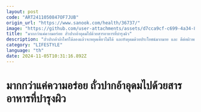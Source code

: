 ```yaml
---
layout: post
code: "ART2411050847OF7JUB"
origin_url: "https://www.sanook.com/health/36737/"
image: "https://github.com/user-attachments/assets/d7cca9cf-c699-4a34-8aad-44ecb728844d"
title: "มากกว่าแค่ความอร่อย ถั่วปากอ้าอุดมไปด้วยสารอาหารที่บำรุงผิว"
description: "ถั่วปากอ้าถ้าใครได้ลองแล้วจะหยุดเคี้ยวไม่ได้ และยังอุดมด้วยประโยชน์มากมาย และ ดีต่อผิวพรรณอีกด้วย"
category: "LIFESTYLE"
language: "th"
date: 2024-11-05T10:31:16.892Z
---
```


# มากกว่าแค่ความอร่อย ถั่วปากอ้าอุดมไปด้วยสารอาหารที่บำรุงผิว